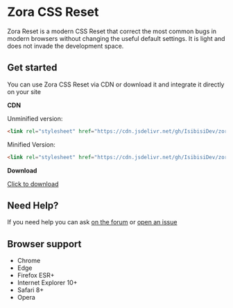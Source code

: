 # Zora CSS Reset

Zora Reset is a modern CSS Reset that correct the most common bugs in modern browsers without changing the useful default settings. It is light and does not invade the development space.

## Get started
You can use Zora CSS Reset via CDN or download it and integrate it directly on your site

**CDN**

Unminified version:

```html
<link rel="stylesheet" href="https://cdn.jsdelivr.net/gh/IsibisiDev/zora-reset.css@1/zora-reset.css" integrity="sha384-eCxCpudlXZVWkLnm1d0ESA6X6Hwrkn0i7ZPWl7uwx9kwOF7N6eH1KEqbdNJEMJVB" crossorigin="anonymous">
```  

Minified Version:

```html
<link rel="stylesheet" href="https://cdn.jsdelivr.net/gh/IsibisiDev/zora-reset.css@1/zora-reset.min.css" integrity="sha384-AOdutQzT3JZSUqBFuEoWrG/zj76YsDG2yGleQKDOK8N5Nf1fxH7WXypkCmWkUKhg" crossorigin="anonymous">
```  

**Download**

[Click to download](https://github.com/IsibisiDev/zora-reset.css/archive/master.zip)

## Need Help?
If you need help you can ask [on the forum](http://isibisitgbots.altervista.org/forum/) or [open an issue](https://github.com/IsibisiDev/zora-reset.css/issues/new)

## Browser support
* Chrome
* Edge
* Firefox ESR+
* Internet Explorer 10+
* Safari 8+
* Opera

